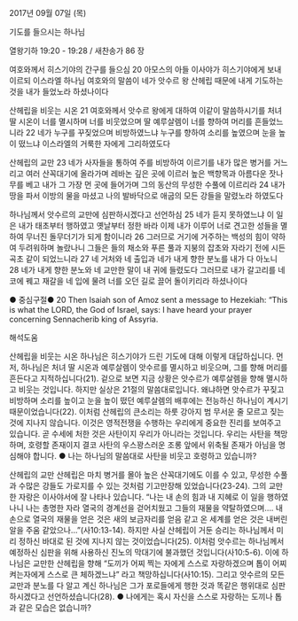 2017년 09월 07일 (목)

기도를 들으시는 하나님



열왕기하 19:20 - 19:28 / 새찬송가 86 장


여호와께서 히스기야의 간구를 들으심
20 아모스의 아들 이사야가 히스기야에게 보내 이르되 이스라엘 하나님 여호와의 말씀이 네가 앗수르 왕 산헤립 때문에 내게 기도하는 것을 내가 들었노라 하셨나이다

산헤립을 비웃는 시온
21 여호와께서 앗수르 왕에게 대하여 이같이 말씀하시기를 처녀 딸 시온이 너를 멸시하며 너를 비웃었으며 딸 예루살렘이 너를 향하여 머리를 흔들었느니라 22 네가 누구를 꾸짖었으며 비방하였느냐 누구를 향하여 소리를 높였으며 눈을 높이 떴느냐 이스라엘의 거룩한 자에게 그리하였도다

산헤립의 교만
23 네가 사자들을 통하여 주를 비방하여 이르기를 내가 많은 병거를 거느리고 여러
산꼭대기에 올라가며 레바논 깊은 곳에 이르러 높은 백향목과 아름다운 잣나무를
베고 내가 그 가장 먼 곳에 들어가며 그의 동산의 무성한 수풀에 이르리라 24 내가 땅을 파서 이방의 물을 마셨고 나의 발바닥으로 애굽의 모든 강들을 말렸노라 하였도다

하나님께서 앗수르의 교만에 심판하시겠다고 선언하심
25 네가 듣지 못하였느냐 이 일은 내가 태초부터 행하였고 옛날부터 정한 바라 이제 내가 이루어 너로 견고한 성들을 멸하여 무너진 돌무더기가 되게 함이니라 26
그러므로 거기에 거주하는 백성의 힘이 약하여 두려워하며 놀랐나니 그들은 들의 채소와 푸른 풀과 지붕의 잡초와 자라기 전에 시든 곡초 같이 되었느니라 27 네 거처와 네 출입과 네가 내게 향한 분노를 내가 다 아노니 28 네가 내게 향한 분노와 네 교만한 말이 내 귀에 들렸도다 그러므로 내가 갈고리를 네 코에 꿰고 재갈을 네 입에 물려 너를 오던 길로 끌어 돌이키리라 하셨나이다

● 중심구절● 20 Then Isaiah son of Amoz sent a message to Hezekiah: “This is what the LORD, the God of Israel, says: I have heard your prayer concerning Sennacherib king of Assyria.

해석도움





산헤립을 비웃는 시온
하나님은 히스기야가 드린 기도에 대해 이렇게 대답하십니다. 먼저, 하나님은 처녀 딸 시온과 예루살렘이 앗수르를 멸시하고 비웃으며, 그를 향해 머리를 흔든다고 지적하십니다(21). 겉으로 보면 지금 상황은 앗수르가 예루살렘을 향해 멸시하고 비웃는 것입니다. 하지만 실상은 21절의 말씀대로입니다. 왜냐하면 앗수르가 꾸짖고 비방하며 소리를 높이고 눈을 높이 떴던 예루살렘의 배후에는 전능하신 하나님이 계시기 때문이었습니다(22). 이처럼 산헤립의 큰소리는 하룻 강아지 범 무서운 줄 모르고 짖는 것에 지나지 않습니다. 이것은 영적전쟁을 수행하는 우리에게 중요한 진리를 보여주고 있습니다. 곧 수세에 처한 것은 사탄이지 우리가 아니라는 것입니다. 우리는 사탄을 책망하며, 호령할 존재이지 결코 사탄의 우스꽝스러운 조롱 앞에서 위축될 존재가 아님을 명심해야 합니다.
● 나는 하나님의 말씀대로 사탄을 비웃고 호령하고 있습니까?

산헤립의 교만
산헤립은 마치 병거를 몰아 높은 산꼭대기에도 이를 수 있고, 무성한 수풀과 수많은 강들도 가로지를 수 있는 것처럼 기고만장해 있었습니다(23-24). 그의 교만한 자랑은 이사야서에 잘 나타나 있습니다. “나는 내 손의 힘과 내 지혜로 이 일을 행하였나니 나는 총명한 자라 열국의 경계선을 걷어치웠고 그들의 재물을 약탈하였으며…. 내 손으로 열국의 재물을 얻은 것은 새의 보금자리를 얻음 같고 온 세계를 얻은 것은 내버린 알을 주움 같았으나…”(사10:13-14). 하지만 사실 산헤립이 거둔 승리는 하나님께서 미리 정하신 바대로 된 것에 지나지 않는 것이었습니다(25). 이처럼 앗수르는 하나님께서 예정하신 심판을 위해 사용하신 진노의 막대기에 불과했던 것입니다(사10:5-6). 이에 하나님은 교만한 산헤립을 향해 “도끼가 어찌 찍는 자에게 스스로 자랑하겠으며 톱이 어찌 켜는자에게 스스로 큰 체하겠느냐” 라고 책망하십니다(사10:15). 그리고 앗수르의 모든 교만과 분노를 다 알고 계신 하나님은 그가 포로들에게 행한 것과 똑같은 행위대로 심판하시겠다고 선언하셨습니다(28).
● 나에게는 혹시 자신을 스스로 자랑하는 도끼나 톱과 같은 모습은 없습니까?